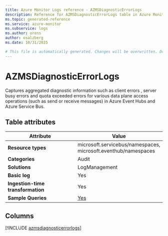 ```yaml
---
title: Azure Monitor Logs reference - AZMSDiagnosticErrorLogs
description: Reference for AZMSDiagnosticErrorLogs table in Azure Monitor Logs.
ms.topic: generated-reference
ms.service: azure-monitor
ms.subservice: logs
ms.author: orens
author: osalzberg
ms.date: 10/31/2025

# This file is automatically generated. Changes will be overwritten. Do not change this file directly.
---
```


# AZMSDiagnosticErrorLogs

Captures aggregated diagnostic information such as client errors , server busy errors and quota exceeded errors for various data plane access operations (such as send or receive messages) in Azure Event Hubs and Azure Service Bus.


## Table attributes

|Attribute|Value|
|---|---|
|**Resource types**|microsoft.servicebus/namespaces,<br>microsoft.eventhub/namespaces|
|**Categories**|Audit|
|**Solutions**| LogManagement|
|**Basic log**|Yes|
|**Ingestion-time transformation**|Yes|
|**Sample Queries**|[Yes](/azure/azure-monitor/reference/queries/azmsdiagnosticerrorlogs)|



## Columns
  
[!INCLUDE [azmsdiagnosticerrorlogs](~/reusable-content/ce-skilling/azure/includes/azure-monitor/reference/tables/azmsdiagnosticerrorlogs-include.md)]

